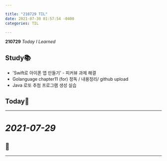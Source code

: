 ```yaml
---

title: "210729 TIL"
date: 2021-07-30 01:57:54 -0400
categories: TIL

---
```


**210729** _Today I Learned_

## Study📚

  * 'Swift로 아이폰 앱 만들기' - 피커뷰 과제 해결
  * Golanguage chapter11 (for) 정독 / 내용정리/ github upload
  * Java 로또 추첨 프로그램 생성 실습

## Today🍓

---

# _2021-07-29_



## 🍉



---